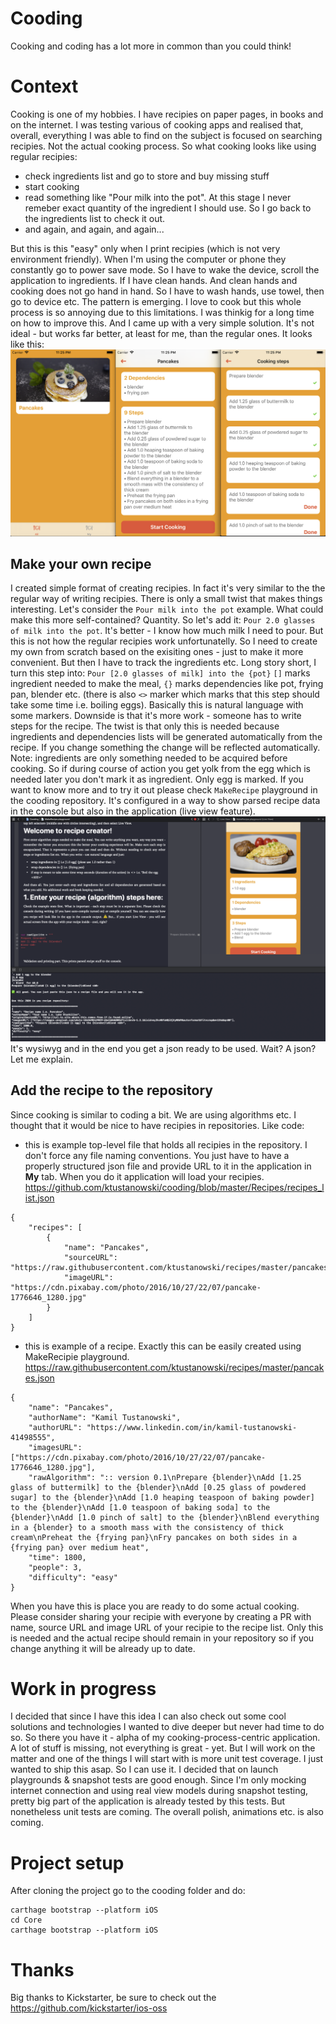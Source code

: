 <WORK IN PROGRESS>
  
# Cooding
Cooking and coding has a lot more in common than you could think!

# Context
Cooking is one of my hobbies. I have recipies on paper pages, in books and on the internet. I was testing various of cooking apps and realised that, overall, everything I was able to find on the subject is focused on searching recipies. Not the actual cooking process. 
So what cooking looks like using regular recipies:
- check ingredients list and go to store and buy missing stuff
- start cooking
- read something like "Pour milk into the pot". At this stage I never remeber exact quantity of the ingredient I should use. So I go back to the ingredients list to check it out.
- and again, and again, and again...

But this is this "easy" only when I print recipies (which is not very environment friendly).
When I'm using the computer or phone they constantly go to power save mode. So I have to wake the device, scroll the application to ingredients. If I have clean hands. And clean hands and cooking does not go hand in hand. So I have to wash hands, use towel, then go to device etc.
The pattern is emerging. 
I love to cook but this whole process is so annoying due to this limitations. I was thinkig for a long time on how to improve this. And I came up with a very simple solution. It's not ideal - but works far better, at least for me, than the regular ones. It looks like this:
![Application screens](https://raw.githubusercontent.com/ktustanowski/cooding/master/Resources/screens.png)

## Make your own recipe
I created simple format of creating recipies. In fact it's very similar to the the regular way of writing recipies. There is only a small twist that makes things interesting.
Let's consider the `Pour milk into the pot` example. What could make this more self-contained? Quantity. So let's add it:
`Pour 2.0 glasses of milk into the pot`. It's better - I know how much milk I need to pour. But this is not how the regular recipies work unfortunatelly. So I need to create my own from scratch based on the exisiting ones - just to make it more convenient. But then I have to track the ingredients etc. Long story short, I turn this step into:
`Pour [2.0 glasses of milk] into the {pot}` 
`[]` marks ingredient needed to make the meal, 
`{}` marks dependencies like pot, frying pan, blender etc. 
(there is also `<>` marker which marks that this step should take some time i.e. boiling eggs). 
Basically this is natural language with some markers. Downside is that it's more work - someone has to write steps for the recipe. The twist is that only this is needed because ingredients and dependencies lists will be generated automatically from the recipe. If you change something the change will be reflected automatically. 
Note: ingredients are only something needed to be acquired before cooking. So if during course of action you get yolk from the egg which is needed later you don't mark it as ingredient. Only egg is marked.
If you want to know more and to try it out please check `MakeRecipe` playground in the cooding repository. It's configured in a way to show parsed recipe data in the console but also in the application (live view feature).
![Application screens](https://raw.githubusercontent.com/ktustanowski/cooding/master/Resources/making_a_recipe.png)
It's wysiwyg and in the end you get a json ready to be used. Wait? A json? Let me explain.

## Add the recipe to the repository
Since cooking is similar to coding a bit. We are using algorithms etc. I thought that it would be nice to have recipies in repositories. Like code:
- this is example top-level file that holds all recipies in the repository. I don't force any file naming conventions. You just have to have a properly structured json file and provide URL to it in the application in **My** tab. When you do it application will load your recipies.
https://github.com/ktustanowski/cooding/blob/master/Recipes/recipes_list.json
```
{
    "recipes": [ 
        {
            "name": "Pancakes",
            "sourceURL": "https://raw.githubusercontent.com/ktustanowski/recipes/master/pancakes.json",
            "imageURL": "https://cdn.pixabay.com/photo/2016/10/27/22/07/pancake-1776646_1280.jpg"
        }
    ]
}
```
- this is example of a recipe. Exactly this can be easily created using MakeRecipie playground.
https://raw.githubusercontent.com/ktustanowski/recipes/master/pancakes.json
```
{
    "name": "Pancakes",
    "authorName": "Kamil Tustanowski",
    "authorURL": "https://www.linkedin.com/in/kamil-tustanowski-41498555",
    "imagesURL": ["https://cdn.pixabay.com/photo/2016/10/27/22/07/pancake-1776646_1280.jpg"],
    "rawAlgorithm": ":: version 0.1\nPrepare {blender}\nAdd [1.25 glass of buttermilk] to the {blender}\nAdd [0.25 glass of powdered sugar] to the {blender}\nAdd [1.0 heaping teaspoon of baking powder] to the {blender}\nAdd [1.0 teaspoon of baking soda] to the {blender}\nAdd [1.0 pinch of salt] to the {blender}\nBlend everything in a {blender} to a smooth mass with the consistency of thick cream\nPreheat the {frying pan}\nFry pancakes on both sides in a {frying pan} over medium heat",
    "time": 1800,
    "people": 3,
    "difficulty": "easy"
}
```
When you have this is place you are ready to do some actual cooking.
Please consider sharing your recipie with everyone by creating a PR with name, source URL and image URL of your recipie to the recipe list. Only this is needed and the actual recipe should remain in your repository so if you change anything it will be already up to date.

# Work in progress
I decided that since I have this idea I can also check out some cool solutions and technologies I wanted to dive deeper but never had time to do so. So there you have it - alpha of my cooking-process-centric application. A lot of stuff is missing, not everything is great - yet. But I will work on the matter and one of the things I will start with is more unit test coverage. I just wanted to ship this asap. So I can use it. I decided that on launch playgrounds & snapshot tests are good enough. Since I'm only mocking internet connection and using real view models during snapshot testing, pretty big part of the application is already tested by this tests. But nonetheless unit tests are coming. 
The overall polish, animations etc. is also coming.

# Project setup
After cloning the project go to the cooding folder and do:
```
carthage bootstrap --platform iOS
cd Core
carthage bootstrap --platform iOS
```
# Thanks
Big thanks to Kickstarter, be sure to check out the https://github.com/kickstarter/ios-oss
